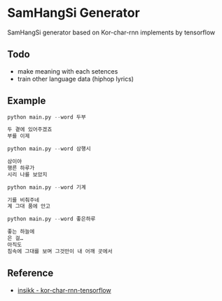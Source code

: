 # SamHangSi Generator

SamHangSi generator based on Kor-char-rnn implements by tensorflow

## Todo

- make meaning with each setences
- train other language data (hiphop lyrics)

## Example

```python
python main.py --word 두부

두 곁에 있어주겠죠
부를 이제
```

```python
python main.py --word 삼행시

삼이야
행른 하루가
시리 나를 보았지
```

```python
python main.py --word 기계

기를 비춰주네
계 그대 품에 안고
```

```python
python main.py --word 좋은하루

좋는 하늘에
은 걸…
아직도
침속에 그대를 보며 그것만이 내 어깨 곳에서
```

## Reference

- [insikk - kor-char-rnn-tensorflow](https://github.com/insikk/kor-char-rnn-tensorflow)